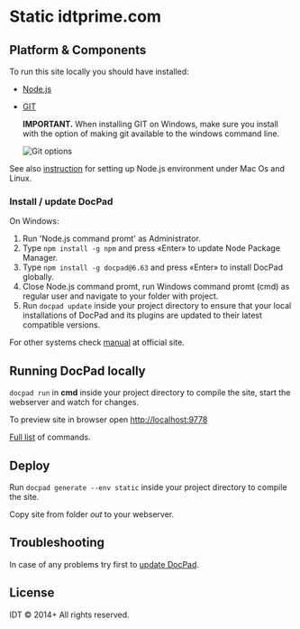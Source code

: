 # Static idtprime.com

## Platform & Components

To run this site locally you should have installed:

* [Node.js](http://nodejs.org/)

* [GIT](http://git-scm.com/download)

    **IMPORTANT.** When installing GIT on Windows, make sure you install with the option of making git available to the windows command line.

    ![Git options](https://github.com/interpaul/idtprime.com/raw/master/docs/images/readme-git-options.PNG)

See also [instruction](http://bevry.me/learn/node-install) for setting up Node.js environment under Mac Os and Linux.

### Install / update DocPad

On Windows:

1. Run 'Node.js command promt' as Administrator.
2. Type `npm install -g npm` and press «Enter» to update Node Package Manager.
3. Type `npm install -g docpad@6.63` and press «Enter» to install DocPad globally.
4. Close Node.js command promt, run Windows command promt (cmd) as regular user and navigate to your folder with project.
5. Run `docpad update` inside your project directory to ensure that your local installations of DocPad and its plugins are updated to their latest compatible versions.

For other systems check [manual](http://docpad.org/docs/install) at official site.

## Running DocPad locally

`docpad run` in **cmd** inside your project directory to compile the site, start the webserver and watch for changes.

To preview site in browser open [http://localhost:9778](http://localhost:9778)

[Full list](http://docpad.org/docs/cli) of commands.

## Deploy

Run `docpad generate --env static` inside your project directory to compile the site.

Copy site from folder *out* to your webserver.

## Troubleshooting

In case of any problems try first to [update DocPad](#install--update-docpad).


## License
IDT &copy; 2014+ All rights reserved.